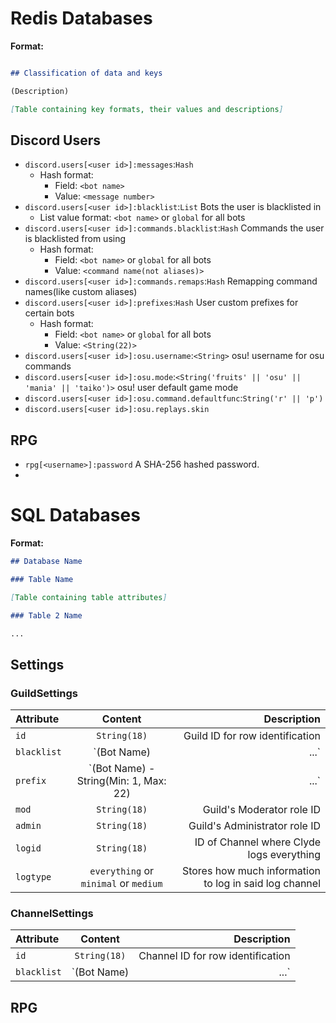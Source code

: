 # Redis Databases

**Format:**

```md

## Classification of data and keys

(Description)

[Table containing key formats, their values and descriptions]
```

## Discord Users

- `discord.users[<user id>]:messages`:`Hash`
  - Hash format:
    - Field: `<bot name>`
    - Value: `<message number>`
- `discord.users[<user id>]:blacklist`:`List` Bots the user is blacklisted in
  - List value format: `<bot name>` or `global` for all bots
- `discord.users[<user id>]:commands.blacklist`:`Hash` Commands the user is blacklisted from using
  - Hash format:
    - Field: `<bot name>` or `global` for all bots
    - Value: `<command name(not aliases)>`
- `discord.users[<user id>]:commands.remaps`:`Hash` Remapping command names(like custom aliases)
- `discord.users[<user id>]:prefixes`:`Hash` User custom prefixes for certain bots
  - Hash format:
    - Field: `<bot name>` or `global` for all bots
    - Value: `<String(22)>`
- `discord.users[<user id>]:osu.username`:`<String>` osu! username for osu commands
- `discord.users[<user id>]:osu.mode`:`<String('fruits' || 'osu' || 'mania' || 'taiko')>` osu! user default game mode
- `discord.users[<user id>]:osu.command.defaultfunc`:`String('r' || 'p')`
- `discord.users[<user id>]:osu.replays.skin`

## RPG

- `rpg[<username>]:password` A SHA-256 hashed password.
- 

# SQL Databases

**Format:**

```md
## Database Name

### Table Name

[Table containing table attributes]

### Table 2 Name

...
```

## Settings

### GuildSettings

| Attribute   |                   Content                    |                                            Description |
| :---------- | :------------------------------------------: | -----------------------------------------------------: |
| `id`        |                 `String(18)`                 |                        Guild ID for row identification |
| `blacklist` |              `(Bot Name) | ...`              |      Disables the use of specified bots in that server |
| `prefix`    | `(Bot Name) - String(Min: 1, Max: 22) | ...` |                                           Guild prefix |
| `mod`       |                 `String(18)`                 |                              Guild's Moderator role ID |
| `admin`     |                 `String(18)`                 |                          Guild's Administrator role ID |
| `logid`     |                 `String(18)`                 |              ID of Channel where Clyde logs everything |
| `logtype`   |    `everything` or `minimal` or `medium`     | Stores how much information to log in said log channel |

### ChannelSettings

| Attribute   |      Content       |                          Description |
| :---------- | :----------------: | -----------------------------------: |
| `id`        |    `String(18)`    |    Channel ID for row identification |
| `blacklist` | `(Bot Name) | ...` | Disables use of bots in this channel |

## RPG


